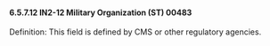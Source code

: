 #### 6.5.7.12 IN2-12 Military Organization (ST) 00483

Definition: This field is defined by CMS or other regulatory agencies.
